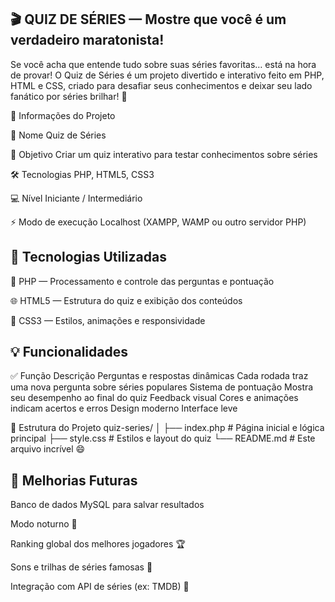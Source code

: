 
## 🎬 QUIZ DE SÉRIES — Mostre que você é um verdadeiro maratonista!

Se você acha que entende tudo sobre suas séries favoritas… está na hora de provar!
O Quiz de Séries é um projeto divertido e interativo feito em PHP, HTML e CSS, criado para desafiar seus conhecimentos e deixar seu lado fanático por séries brilhar! 🌟

🧾 Informações do Projeto

🎯 Nome	Quiz de Séries

🧠 Objetivo	Criar um quiz interativo para testar conhecimentos sobre séries

🛠️ Tecnologias	PHP, HTML5, CSS3

💻 Nível	Iniciante / Intermediário

⚡ Modo de execução	Localhost (XAMPP, WAMP ou outro servidor PHP)

## 🚀 Tecnologias Utilizadas

🧩 PHP — Processamento e controle das perguntas e pontuação

🌐 HTML5 — Estrutura do quiz e exibição dos conteúdos

🎨 CSS3 — Estilos, animações e responsividade











## 💡 Funcionalidades
✅ Função	Descrição
Perguntas e respostas dinâmicas	Cada rodada traz uma nova pergunta sobre séries populares
Sistema de pontuação	Mostra seu desempenho ao final do quiz
Feedback visual	Cores e animações indicam acertos e erros
Design moderno	Interface leve 







🧱 Estrutura do Projeto
quiz-series/
│
├── index.php          # Página inicial e lógica principal
├── style.css          # Estilos e layout do quiz
└── README.md          # Este arquivo incrível 😄

## 🔮 Melhorias Futuras

 Banco de dados MySQL para salvar resultados

 Modo noturno 🌙

 Ranking global dos melhores jogadores 🏆

 Sons e trilhas de séries famosas 🎵

 Integração com API de séries (ex: TMDB) 🎥

